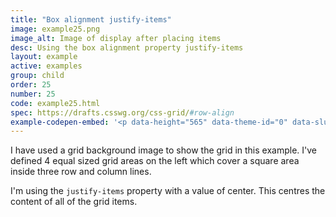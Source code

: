 ```yaml
---
title: "Box alignment justify-items"
image: example25.png
image_alt: Image of display after placing items
desc: Using the box alignment property justify-items
layout: example
active: examples
group: child
order: 25
number: 25
code: example25.html 
spec: https://drafts.csswg.org/css-grid/#row-align
example-codepen-embed: '<p data-height="565" data-theme-id="0" data-slug-hash="NGWZLM" data-default-tab="result" data-user="rachelandrew" class="codepen">See the Pen <a href="http://codepen.io/rachelandrew/pen/NGWZLM/">Grid by Example 25: justify-items</a> by rachelandrew (<a href="http://codepen.io/rachelandrew">@rachelandrew</a>) on <a href="http://codepen.io">CodePen</a>.</p>'
---
```


I have used a grid background image to show the grid in this example. I've defined 4 equal sized grid areas on the left which cover a square area inside three row and column lines.

I'm using the `justify-items` property with a value of center. This centres the content of all of the grid items.
